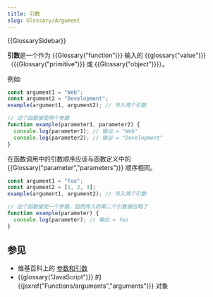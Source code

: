 ```yaml
---
title: 引数
slug: Glossary/Argument
---
```


{{GlossarySidebar}}

**引数**是一个作为 {{Glossary("function")}} 输入的 {{glossary("value")}}（{{Glossary("primitive")}} 或 {{Glossary("object")}}）。

例如:

```js
const argument1 = "Web";
const argument2 = "Development";
example(argument1, argument2); // 传入两个引数

// 这个函数接受两个参数
function example(parameter1, parameter2) {
  console.log(parameter1); // 输出 = "Web"
  console.log(parameter2); // 输出 = "Development"
}
```

在函数调用中的引数顺序应该与函数定义中的 {{Glossary("parameter","parameters")}} 顺序相同。

```js
const argument1 = "foo";
const argument2 = [1, 2, 3];
example(argument1, argument2); // 传入两个引数

// 这个函数接受一个参数，因而传入的第二个引数被忽略了
function example(parameter) {
  console.log(parameter); // 输出 = foo
}
```

## 参见

- 维基百科上的 [参数和引数](<https://zh.wikipedia.org/wiki/參數_(程式設計)#参数和引数)>)
- {{glossary("JavaScript")}} 的 {{jsxref("Functions/arguments","arguments")}} 对象
